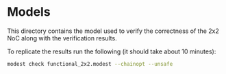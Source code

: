 # Models

This directory contains the model used to verify the correctness of the 2x2 NoC
along with the verification results.

To replicate the results run the following (it should take about 10 minutes):

```sh
modest check functional_2x2.modest --chainopt --unsafe
```

